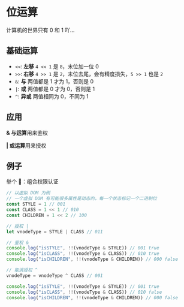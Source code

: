 # 位运算

计算机的世界只有 0 和 1 吖...

## 基础运算

- `<<`: **左移** `4 << 1` 是 `8`，末位加一位 0
- `>>`: **右移** `4 >> 1` 是 `2`，末位去尾，会有精度损失，`5 >> 1` 也是 `2`
- `&`: **与** 两值都是 1 才为 1，否则是 0
- `|`: **或** 两值都是 0 才为 0，否则是 1
- `^`: **异或** 两值相同为 0，不同为 1

## 应用

**& 与运算**用来鉴权

**| 或运算**用来授权

## 例子

举个 🌰：组合权限认证

```typescript
// 以虚拟 DOM 为例
// 一个虚拟 DOM 有可能很多属性是动态的，每一个状态标记一个二进制位
const STYLE = 1 // 001
const CLASS = 1 << 1 // 010
const CHILDREN = 1 << 2 // 100

// 授权 |
let vnodeType = STYLE | CLASS // 011

// 鉴权 &
console.log("isSTYLE", !!(vnodeType & STYLE)) // 001 true
console.log("isCLASS", !!(vnodeType & CLASS)) // 010 true
console.log("isCHILDREN", !!(vnodeType & CHILDREN)) // 000 false

// 取消授权 ^
vnodeType = vnodeType ^ CLASS // 001

console.log("isSTYLE", !!(vnodeType & STYLE)) // 001 true
console.log("isCLASS", !!(vnodeType & CLASS)) // 010 false
console.log("isCHILDREN", !!(vnodeType & CHILDREN)) // 000 false
```
